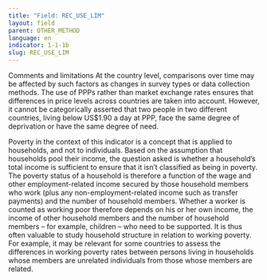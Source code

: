 ```yaml
---
title: "Field: REC_USE_LIM"
layout: field
parent: OTHER_METHOD
language: en
indicator: 1-1-1b
slug: REC_USE_LIM
---
```

Comments and limitations
At the country level, comparisons over time may be affected by such factors as changes in survey types or data collection methods. The use of PPPs rather than market exchange rates ensures that differences in price levels across countries are taken into account. However, it cannot be categorically asserted that two people in two different countries, living below US$1.90 a day at PPP, face the same degree of deprivation or have the same degree of need. 

Poverty in the context of this indicator is a concept that is applied to households, and not to individuals. Based on the assumption that households pool their income, the question asked is whether a household’s total income is sufficient to ensure that it isn’t classified as being in poverty. The poverty status of a household is therefore a function of the wage and other employment-related income secured by those household members who work (plus any non-employment-related income such as transfer payments) and the number of household members. Whether a worker is counted as working poor therefore depends on his or her own income, the income of other household members and the number of household members – for example, children – who need to be supported. It is thus often valuable to study household structure in relation to working poverty. For example, it may be relevant for some countries to assess the differences in working poverty rates between persons living in households whose members are unrelated individuals from those whose members are related.